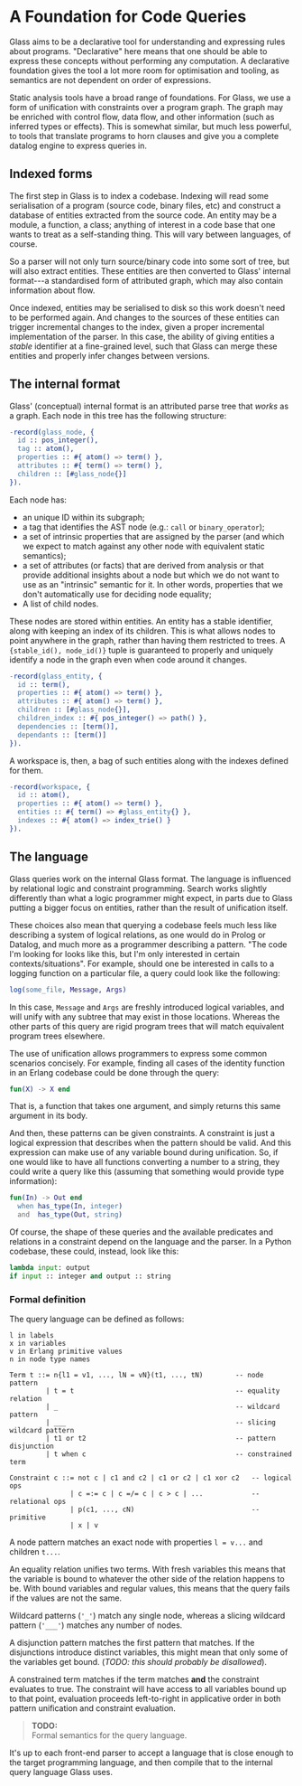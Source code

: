 # A Foundation for Code Queries

Glass aims to be a declarative tool for understanding and expressing rules
about programs. "Declarative" here means that one should be able to express
these concepts without performing any computation. A declarative foundation
gives the tool a lot more room for optimisation and tooling, as semantics
are not dependent on order of expressions.

Static analysis tools have a broad range of foundations. For Glass, we use
a form of unification with constraints over a program graph. The graph may
be enriched with control flow, data flow, and other information (such as
inferred types or effects). This is somewhat similar, but much less powerful,
to tools that translate programs to horn clauses and give you a complete
datalog engine to express queries in.


## Indexed forms

The first step in Glass is to index a codebase. Indexing will read some
serialisation of a program (source code, binary files, etc) and construct
a database of entities extracted from the source code. An entity may be
a module, a function, a class; anything of interest in a code base that
one wants to treat as a self-standing thing. This will vary between
languages, of course.

So a parser will not only turn source/binary code into some sort of tree, but
will also extract entities. These entities are then converted to Glass' internal
format---a standardised form of attributed graph, which may also contain
information about flow.

Once indexed, entities may be serialised to disk so this work doesn't need to be
performed again. And changes to the sources of these entities can trigger
incremental changes to the index, given a proper incremental implementation of
the parser. In this case, the ability of giving entities a *stable* identifier
at a fine-grained level, such that Glass can merge these entities and properly
infer changes between versions.


## The internal format

Glass' (conceptual) internal format is an attributed parse tree that *works* as
a graph. Each node in this tree has the following structure:

```erl
-record(glass_node, {
  id :: pos_integer(),
  tag :: atom(),
  properties :: #{ atom() => term() },
  attributes :: #{ term() => term() },
  children :: [#glass_node{}]
}).
```

Each node has:

  - an unique ID within its subgraph;
  - a tag that identifies the AST node (e.g.: `call` or `binary_operator`);
  - a set of intrinsic properties that are assigned by the parser (and which we
    expect to match against any other node with equivalent static semantics);
  - a set of attributes (or facts) that are derived from analysis or that
    provide additional insights about a node but which we do not want to use as
    an "intrinsic" semantic for it. In other words, properties that we don't
    automatically use for deciding node equality;
  - A list of child nodes.

These nodes are stored within entities. An entity has a stable identifier, along
with keeping an index of its children. This is what allows nodes to point
anywhere in the graph, rather than having them restricted to trees. A
`{stable_id(), node_id()}` tuple is guaranteed to properly and uniquely identify
a node in the graph even when code around it changes.

```erl
-record(glass_entity, {
  id :: term(),
  properties :: #{ atom() => term() },
  attributes :: #{ atom() => term() },
  children :: [#glass_node{}],
  children_index :: #{ pos_integer() => path() },
  dependencies :: [term()],
  dependants :: [term()]
}).
```

A workspace is, then, a bag of such entities along with the indexes defined for them.

```erl
-record(workspace, {
  id :: atom(),
  properties :: #{ atom() => term() },
  entities :: #{ term() => #glass_entity{} },
  indexes :: #{ atom() => index_trie() }
}).
```


## The language

Glass queries work on the internal Glass format. The language is influenced by
relational logic and constraint programming. Search works slightly differently
than what a logic programmer might expect, in parts due to Glass putting a
bigger focus on entities, rather than the result of unification itself.

These choices also mean that querying a codebase feels much less like
describing a system of logical relations, as one would do in Prolog or Datalog,
and much more as a programmer describing a pattern. "The code I'm looking for
looks like this, but I'm only interested in certain contexts/situations". For
example, should one be interested in calls to a logging function on a particular
file, a query could look like the following:

```erl
log(some_file, Message, Args)
```

In this case, `Message` and `Args` are freshly introduced logical variables,
and will unify with any subtree that may exist in those locations. Whereas
the other parts of this query are rigid program trees that will match equivalent
program trees elsewhere.

The use of unification allows programmers to express some common scenarios
concisely. For example, finding all cases of the identity function in an
Erlang codebase could be done through the query:

```erl
fun(X) -> X end
```

That is, a function that takes one argument, and simply returns this same
argument in its body.

And then, these patterns can be given constraints. A constraint is just a
logical expression that describes when the pattern should be valid. And this
expression can make use of any variable bound during unification. So, if one
would like to have all functions converting a number to a string, they could
write a query like this (assuming that something would provide type information):

```erl
fun(In) -> Out end
  when has_type(In, integer)
  and  has_type(Out, string)
```

Of course, the shape of these queries and the available predicates and relations
in a constraint depend on the language and the parser. In a Python codebase,
these could, instead, look like this:

```py
lambda input: output
if input :: integer and output :: string
```

### Formal definition

The query language can be defined as follows:

```
l in labels
x in variables
v in Erlang primitive values
n in node type names

Term t ::= n{l1 = v1, ..., lN = vN}(t1, ..., tN)        -- node pattern
         | t = t                                        -- equality relation
         | _                                            -- wildcard pattern
         | ___                                          -- slicing wildcard pattern
         | t1 or t2                                     -- pattern disjunction
         | t when c                                     -- constrained term

Constraint c ::= not c | c1 and c2 | c1 or c2 | c1 xor c2   -- logical ops
               | c =:= c | c =/= c | c > c | ...            -- relational ops
               | p(c1, ..., cN)                             -- primitive
               | x | v
```

A node pattern matches an exact node with properties `l = v...` and children `t...`.

An equality relation unifies two terms. With fresh variables this means that the
variable is bound to whatever the other side of the relation happens to be. With
bound variables and regular values, this means that the query fails if the
values are not the same.

Wildcard patterns (`'_'`) match any single node, whereas a slicing wildcard
pattern (`'___'`) matches any number of nodes.

A disjunction pattern matches the first pattern that matches. If the
disjunctions introduce distinct variables, this might mean that only some of the
variables get bound. (*TODO: this should probably be disallowed*).

A constrained term matches if the term matches **and** the constraint evaluates
to true. The constraint will have access to all variables bound up to that
point, evaluation proceeds left-to-right in applicative order in both pattern
unification and constraint evaluation.

> **TODO:**  
> Formal semantics for the query language.

It's up to each front-end parser to accept a language that is close enough to
the target programming language, and then compile that to the internal query
language Glass uses.
